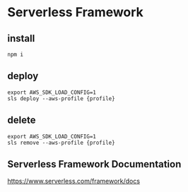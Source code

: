 # Serverless Framework

## install
```
npm i
```

## deploy

```
export AWS_SDK_LOAD_CONFIG=1
sls deploy --aws-profile {profile}
```


## delete
```
export AWS_SDK_LOAD_CONFIG=1
sls remove --aws-profile {profile}
```

## Serverless Framework Documentation
https://www.serverless.com/framework/docs